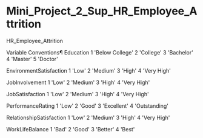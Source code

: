 # Mini_Project_2_Sup_HR_Employee_Attrition
 HR_Employee_Attrition


Variable Conventions¶
Education 1 'Below College' 2 'College' 3 'Bachelor' 4 'Master' 5 'Doctor'

EnvironmentSatisfaction 1 'Low' 2 'Medium' 3 'High' 4 'Very High'

JobInvolvement 1 'Low' 2 'Medium' 3 'High' 4 'Very High'

JobSatisfaction 1 'Low' 2 'Medium' 3 'High' 4 'Very High'

PerformanceRating 1 'Low' 2 'Good' 3 'Excellent' 4 'Outstanding'

RelationshipSatisfaction 1 'Low' 2 'Medium' 3 'High' 4 'Very High'

WorkLifeBalance 1 'Bad' 2 'Good' 3 'Better' 4 'Best'
